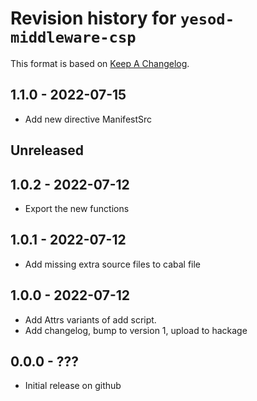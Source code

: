 # Revision history for `yesod-middleware-csp`

This format is based on [Keep A Changelog](https://keepachangelog.com/en/1.0.0).

## 1.1.0 - 2022-07-15

+ Add new directive ManifestSrc

## Unreleased

## 1.0.2 - 2022-07-12

+ Export the new functions

## 1.0.1 - 2022-07-12

+ Add missing extra source files to cabal file

## 1.0.0 - 2022-07-12

+ Add Attrs variants of add script.
+ Add changelog, bump to version 1, upload to hackage

## 0.0.0 - ???

+ Initial release on github

